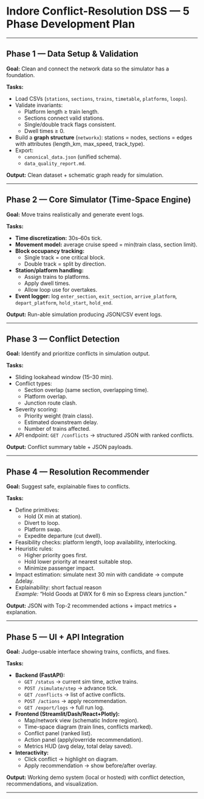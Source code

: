 # Indore Conflict-Resolution DSS — 5 Phase Development Plan

---

## Phase 1 — Data Setup & Validation
**Goal:** Clean and connect the network data so the simulator has a foundation.  

**Tasks:**
- Load CSVs (`stations`, `sections`, `trains`, `timetable`, `platforms`, `loops`).
- Validate invariants:
  - Platform length ≥ train length.
  - Sections connect valid stations.
  - Single/double track flags consistent.
  - Dwell times ≥ 0.
- Build a **graph structure** (`networkx`): stations = nodes, sections = edges with attributes (length_km, max_speed, track_type).
- Export:
  - `canonical_data.json` (unified schema).
  - `data_quality_report.md`.

**Output:** Clean dataset + schematic graph ready for simulation.

---

## Phase 2 — Core Simulator (Time-Space Engine)
**Goal:** Move trains realistically and generate event logs.  

**Tasks:**
- **Time discretization:** 30s–60s tick.
- **Movement model:** average cruise speed = min(train class, section limit).
- **Block occupancy tracking:**
  - Single track = one critical block.
  - Double track = split by direction.
- **Station/platform handling:**
  - Assign trains to platforms.
  - Apply dwell times.
  - Allow loop use for overtakes.
- **Event logger:** log `enter_section`, `exit_section`, `arrive_platform`, `depart_platform`, `hold_start`, `hold_end`.

**Output:** Run-able simulation producing JSON/CSV event logs.

---

## Phase 3 — Conflict Detection
**Goal:** Identify and prioritize conflicts in simulation output.  

**Tasks:**
- Sliding lookahead window (15–30 min).
- Conflict types:
  - Section overlap (same section, overlapping time).
  - Platform overlap.
  - Junction route clash.
- Severity scoring:
  - Priority weight (train class).
  - Estimated downstream delay.
  - Number of trains affected.
- API endpoint: `GET /conflicts` → structured JSON with ranked conflicts.

**Output:** Conflict summary table + JSON payloads.

---

## Phase 4 — Resolution Recommender
**Goal:** Suggest safe, explainable fixes to conflicts.  

**Tasks:**
- Define primitives:
  - Hold (X min at station).
  - Divert to loop.
  - Platform swap.
  - Expedite departure (cut dwell).
- Feasibility checks: platform length, loop availability, interlocking.
- Heuristic rules:
  - Higher priority goes first.
  - Hold lower priority at nearest suitable stop.
  - Minimize passenger impact.
- Impact estimation: simulate next 30 min with candidate → compute Δdelay.
- Explainability: short factual reason  
  *Example:* “Hold Goods at DWX for 6 min so Express clears junction.”

**Output:** JSON with Top-2 recommended actions + impact metrics + explanation.

---

## Phase 5 — UI + API Integration
**Goal:** Judge-usable interface showing trains, conflicts, and fixes.  

**Tasks:**
- **Backend (FastAPI):**
  - `GET /status` → current sim time, active trains.
  - `POST /simulate/step` → advance tick.
  - `GET /conflicts` → list of active conflicts.
  - `POST /actions` → apply recommendation.
  - `GET /export/logs` → full run log.
- **Frontend (Streamlit/Dash/React+Plotly):**
  - Map/network view (schematic Indore region).
  - Time-space diagram (train lines, conflicts marked).
  - Conflict panel (ranked list).
  - Action panel (apply/override recommendation).
  - Metrics HUD (avg delay, total delay saved).
- **Interactivity:**
  - Click conflict → highlight on diagram.
  - Apply recommendation → show before/after overlay.

**Output:** Working demo system (local or hosted) with conflict detection, recommendations, and visualization.

---
